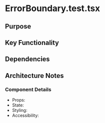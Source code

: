 # ErrorBoundary.test.tsx

## Purpose

## Key Functionality

## Dependencies

## Architecture Notes

### Component Details
- Props: 
- State: 
- Styling: 
- Accessibility: 
